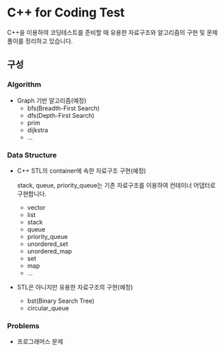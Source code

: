 # C++ for Coding Test

C++을 이용하여 코딩테스트를 준비할 때 유용한 자료구조와 알고리즘의 구현 및 문제 풀이를 정리하고 있습니다.

## 구성

### Algorithm

- Graph 기반 알고리즘(예정)
  - bfs(Breadth-First Search)
  - dfs(Depth-First Search)
  - prim
  - dijkstra
  - ...

### Data Structure
- C++ STL의 container에 속한 자료구조 구현(예정)

  stack, queue, priority_queue는 기존 자료구조를 이용하여 컨테이너 어댑터로 구현합니다.

  - vector
  - list
  - stack
  - queue
  - priority_queue
  - unordered_set
  - unordered_map
  - set
  - map
  - ...

- STL은 아니지만 유용한 자료구조의 구현(예정)

  - bst(Binary Search Tree)
  - circular_queue

### Problems

- 프로그래머스 문제
